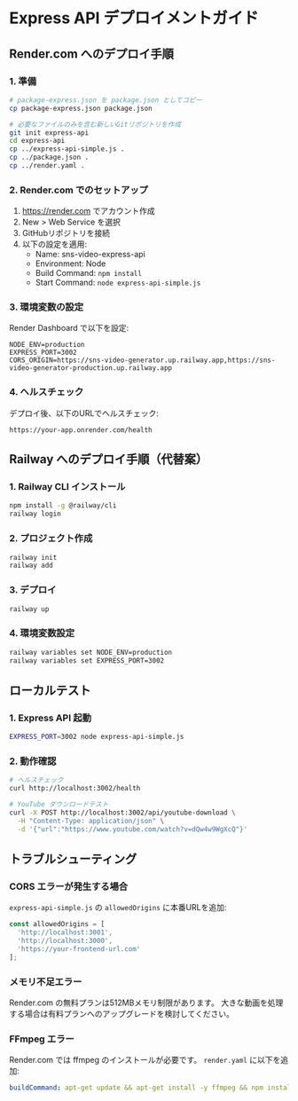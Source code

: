 # Express API デプロイメントガイド

## Render.com へのデプロイ手順

### 1. 準備
```bash
# package-express.json を package.json としてコピー
cp package-express.json package.json

# 必要なファイルのみを含む新しいGitリポジトリを作成
git init express-api
cd express-api
cp ../express-api-simple.js .
cp ../package.json .
cp ../render.yaml .
```

### 2. Render.com でのセットアップ
1. https://render.com でアカウント作成
2. New > Web Service を選択
3. GitHubリポジトリを接続
4. 以下の設定を適用:
   - Name: sns-video-express-api
   - Environment: Node
   - Build Command: `npm install`
   - Start Command: `node express-api-simple.js`

### 3. 環境変数の設定
Render Dashboard で以下を設定:
```
NODE_ENV=production
EXPRESS_PORT=3002
CORS_ORIGIN=https://sns-video-generator.up.railway.app,https://sns-video-generator-production.up.railway.app
```

### 4. ヘルスチェック
デプロイ後、以下のURLでヘルスチェック:
```
https://your-app.onrender.com/health
```

## Railway へのデプロイ手順（代替案）

### 1. Railway CLI インストール
```bash
npm install -g @railway/cli
railway login
```

### 2. プロジェクト作成
```bash
railway init
railway add
```

### 3. デプロイ
```bash
railway up
```

### 4. 環境変数設定
```bash
railway variables set NODE_ENV=production
railway variables set EXPRESS_PORT=3002
```

## ローカルテスト

### 1. Express API 起動
```bash
EXPRESS_PORT=3002 node express-api-simple.js
```

### 2. 動作確認
```bash
# ヘルスチェック
curl http://localhost:3002/health

# YouTube ダウンロードテスト
curl -X POST http://localhost:3002/api/youtube-download \
  -H "Content-Type: application/json" \
  -d '{"url":"https://www.youtube.com/watch?v=dQw4w9WgXcQ"}'
```

## トラブルシューティング

### CORS エラーが発生する場合
`express-api-simple.js` の `allowedOrigins` に本番URLを追加:
```javascript
const allowedOrigins = [
  'http://localhost:3001',
  'http://localhost:3000',
  'https://your-frontend-url.com'
];
```

### メモリ不足エラー
Render.com の無料プランは512MBメモリ制限があります。
大きな動画を処理する場合は有料プランへのアップグレードを検討してください。

### FFmpeg エラー
Render.com では ffmpeg のインストールが必要です。
`render.yaml` に以下を追加:
```yaml
buildCommand: apt-get update && apt-get install -y ffmpeg && npm install
```